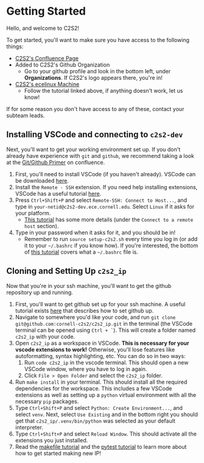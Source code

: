 # Getting Started
Hello, and welcome to C2S2!

To get started, you'll want to make sure you have access to the following things:
* [C2S2's Confluence Page](https://confluence.cornell.edu/display/c2s2)
* Added to C2S2's Github Organization
  * Go to your github profile and look in the bottom left, under **Organizations**. If C2S2's logo appears there, you're in!
* [C2S2's ecelinux Machine](https://confluence.cornell.edu/display/c2s2/Accessing+the+Team+Server)
  * Follow the tutorial linked above, if anything doesn't work, let us know!

If for some reason you don't have access to any of these, contact your subteam leads.

## Installing VSCode and connecting to `c2s2-dev`

Next, you'll want to get your working environment set up. If you don't already have experience with `git` and `github`, we recommend taking a look at the [Git/Github Primer](https://confluence.cornell.edu/pages/viewpage.action?pageId=476108648) on confluence.

1. First, you'll need to install VSCode (if you haven't already). VSCode can be downloaded [here](https://code.visualstudio.com/download).
2. Install the `Remote - SSH` extension. If you need help installing extensions, VSCode has a useful tutorial [here](https://code.visualstudio.com/docs/editor/extension-marketplace).
3. Press `Ctrl+Shift+P` and select `Remote-SSH: Connect to Host...`, and type in `your-netid@c2s2-dev.ece.cornell.edu`. Select `Linux` if it asks for your platform.
   * [This tutorial](https://code.visualstudio.com/docs/remote/ssh) has some more details (under the `Connect to a remote host` section).
4. Type in your password when it asks for it, and you should be in!
   *  Remember to run `source setup-c2s2.sh` every time you log in (or add it to your `~/.bashrc` if you know how). If you're interested, the bottom of [this tutorial](https://confluence.cornell.edu/pages/viewpage.action?pageId=476109085) covers what a `~/.bashrc` file is.

## Cloning and Setting Up `c2s2_ip`

Now that you're in your ssh machine, you'll want to get the github repository up and running.
1. First, you'll want to get github set up for your ssh machine. A useful tutorial exists [here](https://confluence.cornell.edu/pages/viewpage.action?spaceKey=c2s2&title=Configuring+GitHub+for+our+server) that describes how to set github up.
2. Navigate to somewhere you'd like your code, and run `git clone git@github.com:cornell-c2s2/c2s2_ip.git` in the terminal (the VSCode terminal can be opened using `` Ctrl + ` ``). This will create a folder named `c2s2_ip` with your code.
3. Open `c2s2_ip` as a workspace in VSCode. **This is necessary for your vscode extensions to work!** Otherwise, you'll lose features like autoformatting, syntax highlighting, etc. You can do so in two ways:
   1. Run `code c2s2_ip` in the vscode terminal. This should open a new VSCode window, where you have to log in again.
   2. Click `File > Open Folder` and select the `c2s2_ip` folder.
4. Run `make install` in your terminal. This should install all the required dependencies for the workspace. This includes a few VSCode extensions as well as setting up a `python` virtual environment with all the necessary `pip` packages.
5. Type `Ctrl+Shift+P` and select `Python: Create Environment...`, and select `venv`. Next, select `Use Existing` and in the bottom right you should get that `c2s2_ip/.venv/bin/python` was selected as your default interpreter.
6. Type `Ctrl+Shift+P` and select `Reload Window`. This should activate all the extensions you just installed.
7. Read the [makefile tutorial](make.md) and the [pytest tutorial](pytest.md) to learn more about how to get started making new IP!
